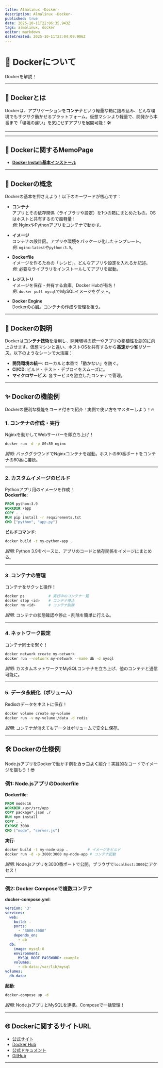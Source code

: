 ```yaml
---
title: Almalinux -Docker-
description: Almalinux -Docker-
published: true
date: 2025-10-11T22:06:35.943Z
tags: almalinux, docker
editor: markdown
dateCreated: 2025-10-11T22:04:09.906Z
---
```


# 🚀 Dockerについて

Dockerを解説！

---

## 🐳 **Dockerとは**
Dockerは、アプリケーションを**コンテナ**という軽量な箱に詰め込み、どんな環境でもサクサク動かせるプラットフォーム。仮想マシンより軽量で、開発から本番まで「環境の違い」を気にせずアプリを展開可能！🛠️

---



---

## 📜 Dockerに関するMemoPage

- [**Docker Install:基本インストール**]()

---

## 🧠 **Dockerの概念**
Dockerの基本を押さえよう！以下のキーワードが核心です：

- **コンテナ**  
  アプリとその依存関係（ライブラリや設定）を1つの箱にまとめたもの。OSはホストと共有するので超軽量！  
  *例*: NginxやPythonアプリをコンテナで動かす。

- **イメージ**  
  コンテナの設計図。アプリや環境をパッケージ化したテンプレート。  
  *例*: `nginx:latest`や`python:3.9`。

- **Dockerfile**  
  イメージを作るための「レシピ」。どんなアプリや設定を入れるか記述。  
  *例*: 必要なライブラリをインストールしてアプリを起動。

- **レジストリ**  
  イメージを保存・共有する倉庫。Docker Hubが有名！  
  *例*: `docker pull mysql`でMySQLイメージをゲット。

- **Docker Engine**  
  Dockerの心臓。コンテナの作成や管理を担う。

---

## 📖 **Dockerの説明**
Dockerは**コンテナ技術**を活用し、開発環境の統一やアプリの移植性を劇的に向上させます。仮想マシンと違い、ホストOSを共有するから**高速かつ省リソース**。以下のようなシーンで大活躍：
- **開発環境の統一**: ローカルと本番で「動かない」を防ぐ。
- **CI/CD**: ビルド・テスト・デプロイをスムーズに。
- **マイクロサービス**: 各サービスを独立したコンテナで管理。

---

## ✨ **Dockerの機能例**
Dockerの便利な機能をコード付きで紹介！実例で使い方をマスターしよう！🔥

### 1. **コンテナの作成・実行**  
Nginxを動かしてWebサーバーを即立ち上げ！  
```bash
docker run -d -p 80:80 nginx
```
*説明*: バックグラウンドでNginxコンテナを起動。ホストの80番ポートをコンテナの80番に接続。

---

### 2. **カスタムイメージのビルド**  
Pythonアプリ用のイメージを作成！  
**Dockerfile**:
```dockerfile
FROM python:3.9
WORKDIR /app
COPY . .
RUN pip install -r requirements.txt
CMD ["python", "app.py"]
```
**ビルドコマンド**:
```bash
docker build -t my-python-app .
```
*説明*: Python 3.9をベースに、アプリのコードと依存関係をイメージにまとめる。

---

### 3. **コンテナの管理**  
コンテナをサクッと操作！  
```bash
docker ps           # 実行中のコンテナ一覧
docker stop <id>    # コンテナ停止
docker rm <id>      # コンテナ削除
```
*説明*: コンテナの状態確認や停止・削除を簡単に行える。

---

### 4. **ネットワーク設定**  
コンテナ同士を繋ぐ！  
```bash
docker network create my-network
docker run --network my-network --name db -d mysql
```
*説明*: カスタムネットワークでMySQLコンテナを立ち上げ、他のコンテナと通信可能に。

---

### 5. **データ永続化（ボリューム）**  
Redisのデータをホストに保存！  
```bash
docker volume create my-volume
docker run -v my-volume:/data -d redis
```
*説明*: コンテナが消えてもデータはボリュームで安全に保存。

---

## 🛠️ **Dockerの仕様例**
Node.jsアプリをDockerで動かす例を**カッコよく**紹介！実践的なコードでイメージを掴もう！😎

### **例1: Node.jsアプリのDockerfile**
**Dockerfile**:
```dockerfile
FROM node:16
WORKDIR /usr/src/app
COPY package*.json ./
RUN npm install
COPY . .
EXPOSE 3000
CMD ["node", "server.js"]
```
**実行**:
```bash
docker build -t my-node-app .         # イメージをビルド
docker run -d -p 3000:3000 my-node-app # コンテナ起動
```
*説明*: Node.jsアプリを3000番ポートで公開。ブラウザで`localhost:3000`にアクセス！

---

### **例2: Docker Composeで複数コンテナ**
**docker-compose.yml**:
```yaml
version: '3'
services:
  web:
    build: .
    ports:
      - "3000:3000"
    depends_on:
      - db
  db:
    image: mysql:8
    environment:
      MYSQL_ROOT_PASSWORD: example
    volumes:
      - db-data:/var/lib/mysql
volumes:
  db-data:
```
**起動**:
```bash
docker-compose up -d
```
*説明*: Node.jsアプリとMySQLを連携。Composeで一括管理！

---

## 🌐 **Dockerに関するサイトURL**
- [公式サイト](https://www.docker.com/)  
- [Docker Hub](https://hub.docker.com/)  
- [公式ドキュメント](https://docs.docker.com/)  
- [GitHub](https://github.com/docker)

---
